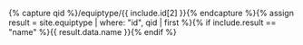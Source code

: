 {% capture qid %}/equiptype/{{ include.id[2] }}{% endcapture %}{% assign result = site.equiptype | where: "id", qid | first %}{% if include.result == "name" %}{{ result.data.name }}{% endif %}
